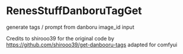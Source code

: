 # RenesStuffDanboruTagGet

generate tags / prompt from danboru image_id input

Credits to shirooo39 for the original code by https://github.com/shirooo39/get-danbooru-tags adapted for comfyui
